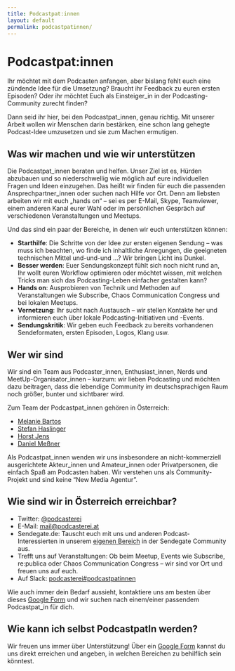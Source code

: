 ```yaml
---
title: Podcastpat:innen
layout: default
permalink: podcastpatinnen/
---
```


# Podcastpat:innen

Ihr möchtet mit dem Podcasten anfangen, aber bislang fehlt euch eine zündende
Idee für die Umsetzung? Braucht ihr Feedback zu euren ersten Episoden? Oder ihr
möchtet Euch als Einsteiger_in in der Podcasting-Community zurecht finden?

Dann seid ihr hier, bei den Podcastpat_innen, genau richtig. Mit unserer Arbeit
wollen wir Menschen darin bestärken, eine schon lang gehegte Podcast-Idee
umzusetzen und sie zum Machen ermutigen.


## Was wir machen und wie wir unterstützen

Die Podcastpat_innen beraten und helfen. Unser Ziel ist es, Hürden abzubauen und
so niederschwellig wie möglich auf eure individuellen Fragen und Ideen einzugehen.
Das heißt wir finden für euch die passenden Ansprechpartner_innen oder suchen
nach Hilfe vor Ort. Denn am liebsten arbeiten wir mit euch „hands on“ – sei es
per E-Mail, Skype, Teamviewer, einem anderen Kanal eurer Wahl oder im
persönlichen Gespräch auf verschiedenen Veranstaltungen und Meetups.

Und das sind ein paar der Bereiche, in denen wir euch unterstützen können:

* **Starthilfe**: Die Schritte von der Idee zur ersten eigenen Sendung – was
  muss ich beachten, wo finde ich inhaltliche Anregungen, die geeigneten
  technischen Mittel und-und-und …? Wir bringen Licht ins Dunkel.
* **Besser werden**: Euer Sendungskonzept fühlt sich noch nicht rund an, Ihr
  wollt euren Workflow optimieren oder möchtet wissen, mit welchen Tricks man
  sich das Podcasting-Leben einfacher gestalten kann?
* **Hands on**: Ausprobieren von Technik und Methoden auf Veranstaltungen wie
  Subscribe, Chaos Communication Congress und bei lokalen Meetups.
* **Vernetzung**: Ihr sucht nach Austausch – wir stellen Kontakte her und
  informieren euch über lokale Podcasting-Initiativen und -Events.
* **Sendungskritik**: Wir geben euch Feedback zu bereits vorhandenen
  Sendeformaten, ersten Episoden, Logos, Klang usw.


## Wer wir sind

Wir sind ein Team aus Podcaster_innen, Enthusiast_innen, Nerds und
MeetUp-Organisator_innen – kurzum: wir lieben Podcasting und möchten dazu
beitragen, dass die lebendige Community im deutschsprachigen Raum noch größer,
bunter und sichtbarer wird.

Zum Team der Podcastpat_innen gehören in Österreich:

* [Melanie Bartos](people/melanie_bartos.html)
* [Stefan Haslinger](people/stefan_haslinger.html)
* [Horst Jens](people/horst_jens.html)
* [Daniel Meßner](people/daniel_messner.html)

Als Podcastpat_innen wenden wir uns insbesondere an nicht-kommerziell
ausgerichtete Akteur_innen und Amateur_innen oder Privatpersonen, die einfach
Spaß am Podcasten haben. Wir verstehen uns als Community-Projekt und sind keine
“New Media Agentur”.


## Wie sind wir in Österreich erreichbar?

* Twitter: [@podcasterei](https://twitter.com/podcasterei)
* E-Mail: <mail@podcasterei.at>
* Sendegate.de: Tauscht euch mit uns und anderen Podcast-Interessierten in unserem
  [eigenen Bereich](https://sendegate.de/c/einstieg-ins-podcasting/podcastpatinnen)
  in der Sendegate Community aus.
* Trefft uns auf Veranstaltungen: Ob beim Meetup, Events wie Subscribe,
  re:publica oder Chaos Communication Congress – wir sind vor Ort und freuen uns
  auf euch.
* Auf Slack: [podcasterei#podcastpatinnen](https://podcasterei.slack.com/messages/podcastpatinnen/)


Wie auch immer dein Bedarf aussieht, kontaktiere uns am besten über dieses
[Google Form](http://goo.gl/forms/Af7Ko61cnHH3PEyz1) und wir suchen nach
einem/einer passendem Podcastpat_in für dich.

## Wie kann ich selbst PodcastpatIn werden?

Wir freuen uns immer über Unterstützung! Über ein
[Google Form](http://goo.gl/forms/XjQzh0EQI1CoWv123) kannst du uns
direkt erreichen und angeben, in welchen Bereichen zu behilflich sein könntest.

